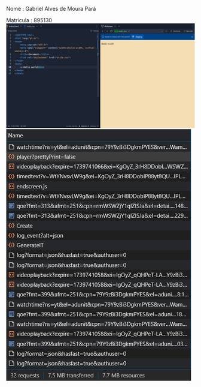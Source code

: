 Nome : Gabriel Alves de Moura Pará

Matricula : 895130
![](<Captura de tela 2025-02-16 122831.png>)
![](<Captura de tela 2025-02-16 122520.png>)